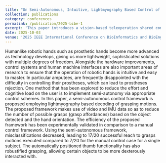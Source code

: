 ```yaml
---
title: "On Semi-Autonomous, Intuitive, Lightmyography Based Control of Humanlike Robotic and Prosthetic Hands Utilizing Video and IMU Data"
collection: publications
category: conferences
permalink: /publication/2025-bibe-1
excerpt: 'This paper introduces a vision-based teleoperation shared control framework designed to overcome real-time teleoperation limitations, providing intuitive, real-time control of a quadruped’s manipulator'
date: 2025-10-03
venue: '2025 IEEE International Conference on BioInformatics and BioEngineering (BIBE 2025)'
---
```


Humanlike robotic hands such as prosthetic hands become more advanced as technology develops, giving us more lightweight, sophisticated solutions with multiple degrees of freedom. Alongside the hardware improvements, control systems and human machine interfaces are also important areas of research to ensure that the operation of robotic hands is intuitive and easy to master. In particular amputees, are frequently disappointed with the difficulty in controlling their prostheses, which can lead to prostheses rejection. One method that has been explored to reduce the effort and cognitive load on the user is to implement semi-autonomy via appropriate control schemes. In this paper, a semi-autonomous control framework is proposed employing lightmyography based decoding of grasping motions. The proposed framework makes use of video and IMU data so as to reduce the number of possible grasps (grasp affordances) based on the object detected and the hand orientation. The efficiency of the proposed framework has been experimentally validated in comparison to a manual control framework. Using the semi-autonomous framework, misclassifications decreased, leading to 17/20 successful reach to grasps motions executed compared to 7/20 for the manual control case for a single subject. The automatically positioned thumb functionality has also robustified grasping, allowing certain objects to be more dexterously interacted with. 

